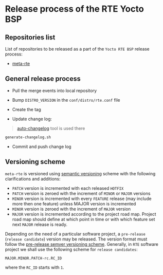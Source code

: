 # Release process of the RTE Yocto BSP

## Repositories list

List of repositories to be released as a part of the `Yocto RTE BSP` release
process:

* [meta-rte](https://gitlab.com/3mdeb/rte/meta-rte)

## General release process

* Pull the merge events into local repository

* Bump `DISTRO_VERSION` in the `conf/distro/rte.conf` file

* Create the tag

* Update change log:

> [auto-changelog](https://github.com/CookPete/auto-changelog) tool is used
> there

```.bash
generate-changelog.sh
```

* Commit and push change log

## Versioning scheme

`meta-rte` is versioned using [semantic versioning](http://semver.org/) scheme
with the following clarifications and additions:

* `PATCH` version is incremented with each released `HOTFIX`
* `PATCH` version is zeroed with the increment of `MINOR` or `MAJOR` versions
* `MINOR` version is incremented with every `FEATURE` release
 (may include more then one feature) unless MAJOR version is incremented
* `MINOR` version is zeroed with the increment  of `MAJOR` version
* `MAJOR` version is incremented according to the project road map.
 Project road map should define at which point in time or with which feature
 set next `MAJOR` release is ready.

Depending on the need of a particular software project, a `pre-release`
(`release candidate`) version may be released. The version format must follow
the [pre-release semver versioning scheme](https://semver.org/#spec-item-9).
Generally, in `RTE` software project we shall use the following scheme for
`release candidates`:

```
MAJOR.MINOR.PATCH-rc.RC_ID
```

where the `RC_ID` starts with `1`.
